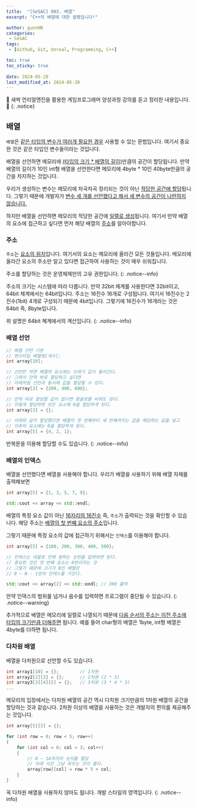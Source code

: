 ```yaml
---
title:  "[SeSAC] 003. 배열"
excerpt: "C++의 배열에 대한 설명입니다!"

author: gunnHB
categories: 
 - SeSAC
tags: 
 - [Github, Git, Unreal, Programming, C++]

toc: true
toc_sticky: true
 
date: 2024-05-20
last_modified_at: 2024-05-20
---
```


🔔 새싹 언리얼엔진을 활용한 게임프로그래머 양성과정 강의를 듣고 정리한 내용입니다. 🔔
{: .notice}

## 배열
`배열`은 <u>같은 타입의 변수가 여러개 필요한 경우</u> 사용할 수 있는 문법입니다. 여기서 중요한 것은 같은 타입인 변수들이라는 것입니다.

배열을 선언하면 메모리에 <u>(타입의 크기 * 배열의 길이)</u>만큼의 공간이 할당됩니다. 만약 배열의 길이가 10인 int형 배열을 선언한다면
메모리에 4byte * 10인 40byte만큼의 공간을 차지하는 것입니다.

우리가 생성하는 변수는 메모리에 차곡차곡 정리되는 것이 아닌 <u>적당한 공간에 할당</u>됩니다. 그렇기 때문에
개발자가 <u>변수 세 개를 선언했다고 해서 세 변수의 공간이 나란하지 않습니다.</u>

하지만 배열을 선언하면 메모리의 적당한 공간에 <u>일렬로 생성</u>됩니다. 여기서 만약 배열의 요소에 접근하고 싶다면 먼저 해당 배열의 <u>주소</u>를 알아야합니다.

### 주소
`주소`는 <u>요소의 위치</u>입니다. 여기서의 요소는 메모리에 올라간 모든 것들입니다. 메모리에 올라간 요소의 주소만 알고 있다면 접근하여 사용하는 것이 매우 쉬워집니다.

주소를 할당하는 것은 운영체제만의 고유 권한입니다.
{: .notice--info}

주소의 크기는 시스템에 따라 다릅니다. 만약 32bit 체계를 사용한다면 32bit이고, 64bit 체계에서는 64bit입니다. 주소는 16진수 16개로 구성됩니다. 여기서 16진수는 2진수(1bit) 4개로 구성되기 때문에
4bit입니다. 그렇기에 16진수가 16개라는 것은 64bit 즉, 8byte입니다.

위 설명은 64bit 쳬계에서의 계산입니다.
{: .notice--info}

### 배열 선언
```c++
// 배열 선언 기본
// 변수타입 배열명[개수];
int array[10];

// 선언만 하면 배열의 요소에는 쓰레기 값이 들어간다.
// 그래서 만약 바로 할당하고 싶다면
// 아래처럼 선언과 동시에 값을 할당할 수 있다.
int array[3] = {200, 400, 600};

// 만약 따로 할당할 값이 없다면 중괄호를 비워도 된다.
// 이렇게 할당하면 모든 요소에 0을 할당하게 된다.
int array[3] = {};

// 아래와 같이 할당했다면 배열의 첫 번째부터 세 번째까지는 값을 해당하는 값을 넣고
// 이후의 요소에는 0을 할당하게 된다.
int array[5] = {4, 2, 1};
```

반복문을 이용해 할당할 수도 있습니다.
{: .notice--info}

### 배열의 인덱스
배열을 선언했다면 배열을 사용해야 합니다. 우리가 배열을 사용하기 위해 배열 자체를 출력해보면

```c++
int array[5] = {1, 3, 5, 7, 9};

std::cout << array << std::endl;
```

배열의 특정 요소 값이 아닌 <u>16자리의 16진수</u> 즉, `주소`가 출력되는 것을 확인할 수 있습니다. 해당 주소는 <u>배열의 첫 번째 요소의 주소</u>입니다.

그렇기 때문에 특정 요소의 값에 접근하기 위해서는 `인덱스`를 이용해야 합니다.

```c++
int array[5] = {100, 200, 300, 400, 500};

// 인덱스는 대괄호 안에 원하는 순번을 입력하면 된다.
// 중요한 것은 첫 번째 요소는 0번이라는 것
// 그렇기 때문에 크기가 N인 배열은
// 0 ~ N - 1번의 인덱스를 가진다.

std::cout << array[2] << std::endl; // 300 출력
```

만약 인덱스의 범위를 넘거나 음수를 입력하면 프로그램이 중단될 수 있습니다.
{: .notice--warning}

추가적으로 배열은 메모리에 일렬로 나열되기 때문에 <u>다음 순서의 주소는 이전 주소에 타입의 크기만큼 더해주면</u> 됩니다.
예를 들어 char형의 배열은 1byte, int형 배열은 4byte를 더하면 됩니다.

### 다차원 배열
배열을 다차원으로 선언할 수도 있습니다.

```c++
int array1[10] = {};        // 1차원
int array2[2][3] = {};      // 2차원 (2 * 3)
int array3[3][4][5] = {};   // 3차원 (3 * 4 * 5)
...
```

메모리의 입장에서는 다차원 배열의 공간 역시 다차원 크기만큼의 1차원 배열의 공간을 할당하는 것과 같습니다. 2차원 이상의 배열을 사용하는 것은 개발자의 편의를 제공해주는 것입니다.

```c++
int array[5][3] = {};

for (int row = 0; row < 5; row++)
{
    for (int col = 0; col < 3; col++)
    {
        // 0 ~ 14까지의 숫자를 할당
        // 아래 식은 그냥 외우는 것이 좋다.
        array[row][col] = row * 5 + col;
    }
}
```

꼭 다차원 배열을 사용하지 않아도 됩니다. 개발 스타일의 영역입니다.
{: .notice--info}